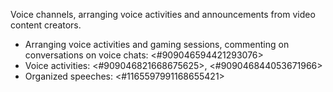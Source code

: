 Voice channels, arranging voice activities and announcements from video content creators.
- Arranging voice activities and gaming sessions, commenting on conversations on voice chats: <#909046594421293076>
- Voice activities: <#909046821668675625>, <#909046844053671966>
- Organized speeches: <#1165597991168655421>
